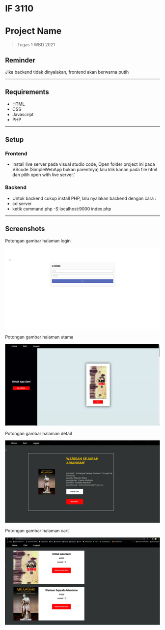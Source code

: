# IF 3110
# Project Name
> Tugas 1 WBD 2021

## Reminder
Jika backend tidak dinyalakan, frontend akan berwarna putih 

****

## Requirements 
- HTML
- CSS
- Javascript
- PHP

****
  
## Setup
### Frontend
- Install live server pada visual studio code, Open folder project ini pada VScode (SimpleWebApp bukan parentnya) lalu klik kanan pada file html dan pilih open with live server.'
  
### Backend
- Untuk backend cukup install PHP, lalu nyalakan backend dengan cara : 
-  cd server 
-  ketik command php -S localhost:9000 index.php

****
## Screenshots

Potongan gambar halaman login

![Halaman Login](./screenshot/w02/ss0.png)

Potongan gambar halaman utama

![Halaman Utama](./screenshot/w02/ss1.png)

Potongan gambar halaman detail

![Halaman Detail](./screenshot/w02/ss2.png)

Potongan gambar halaman cart

![Halaman Cart](./screenshot/w02/ss3.png)
